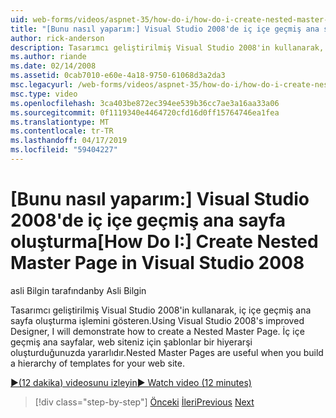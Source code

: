 ```yaml
---
uid: web-forms/videos/aspnet-35/how-do-i/how-do-i-create-nested-master-page-in-visual-studio-2008
title: "[Bunu nasıl yaparım:] Visual Studio 2008'de iç içe geçmiş ana sayfa oluşturma | Microsoft Docs"
author: rick-anderson
description: Tasarımcı geliştirilmiş Visual Studio 2008'in kullanarak, iç içe geçmiş ana sayfa oluşturma işlemini gösteren. İç içe geçmiş ana sayfalar, bir hierarch derlerken kullanışlıdır...
ms.author: riande
ms.date: 02/14/2008
ms.assetid: 0cab7010-e60e-4a18-9750-61068d3a2da3
msc.legacyurl: /web-forms/videos/aspnet-35/how-do-i/how-do-i-create-nested-master-page-in-visual-studio-2008
msc.type: video
ms.openlocfilehash: 3ca403be872ec394ee539b36cc7ae3a16aa33a06
ms.sourcegitcommit: 0f1119340e4464720cfd16d0ff15764746ea1fea
ms.translationtype: MT
ms.contentlocale: tr-TR
ms.lasthandoff: 04/17/2019
ms.locfileid: "59404227"
---
```

# <a name="how-do-i-create-nested-master-page-in-visual-studio-2008"></a><span data-ttu-id="70482-104">[Bunu nasıl yaparım:] Visual Studio 2008'de iç içe geçmiş ana sayfa oluşturma</span><span class="sxs-lookup"><span data-stu-id="70482-104">[How Do I:] Create Nested Master Page in Visual Studio 2008</span></span>

<span data-ttu-id="70482-105">asli Bilgin tarafından</span><span class="sxs-lookup"><span data-stu-id="70482-105">by Asli Bilgin</span></span>

<span data-ttu-id="70482-106">Tasarımcı geliştirilmiş Visual Studio 2008'in kullanarak, iç içe geçmiş ana sayfa oluşturma işlemini gösteren.</span><span class="sxs-lookup"><span data-stu-id="70482-106">Using Visual Studio 2008's improved Designer, I will demonstrate how to create a Nested Master Page.</span></span> <span data-ttu-id="70482-107">İç içe geçmiş ana sayfalar, web siteniz için şablonlar bir hiyerarşi oluşturduğunuzda yararlıdır.</span><span class="sxs-lookup"><span data-stu-id="70482-107">Nested Master Pages are useful when you build a hierarchy of templates for your web site.</span></span>

[<span data-ttu-id="70482-108">&#9654;(12 dakika) videosunu izleyin</span><span class="sxs-lookup"><span data-stu-id="70482-108">&#9654; Watch video (12 minutes)</span></span>](https://channel9.msdn.com/Blogs/ASP-NET-Site-Videos/how-do-i-create-nested-master-page-in-visual-studio-2008)

> [!div class="step-by-step"]
> <span data-ttu-id="70482-109">[Önceki](how-do-i-create-a-master-page-in-visual-studio-2008.md)
> [İleri](how-do-i-cascading-style-sheets-in-visual-studio-2008.md)</span><span class="sxs-lookup"><span data-stu-id="70482-109">[Previous](how-do-i-create-a-master-page-in-visual-studio-2008.md)
[Next](how-do-i-cascading-style-sheets-in-visual-studio-2008.md)</span></span>
